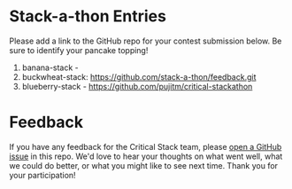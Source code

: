 # Stack-a-thon Entries

Please add a link to the GitHub repo for your contest submission below. Be sure to identify your pancake topping!

1. banana-stack - 
2. buckwheat-stack: https://github.com/stack-a-thon/feedback.git
3. blueberry-stack - https://github.com/pujitm/critical-stackathon

# Feedback

If you have any feedback for the Critical Stack team, please 
[open a GitHub issue](https://github.com/stack-a-thon/feedback/issues/new) in this repo. We'd love to hear your
thoughts on what went well, what we could do better, or what you might like to see next time. Thank you for your
participation!
